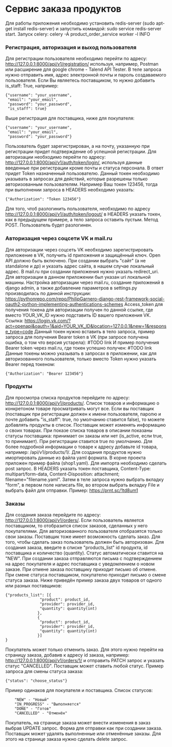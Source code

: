 # Сервис заказа продуктов #

Для работы приложения необходимо установить redis-server (sudo apt-get install redis-server) и запустить командой:
sudo service redis-server start. Запуск celery: celery -A product_order_service worker -l INFO

### Регистрация, авторизация и выход пользователя ###
Для регистрации пользователя необходимо перейти по адресу: http://127.0.0.1:8000/api/v1/registration/ используя,
например, Postman или расширение для google chrome -  Talend API Tester. В теле запроса нужно отправить имя, адрес
электронной почты и пароль создаваемого пользователя. Если Вы являетесь поставщиком, то нужно добавить is_staff: True,
например:
```
{"username": "your_username",
 "email": "your_email",
 "password": "your_password",
 "is_staff": true}
```
Выше регистрация для поставщика, ниже для покупателя:
```
{"username": "your_username",
 "email": "your_email",
 "password": "your_password"}
```
Пользователь будет зарегистрирован, а на почту, указанную при регистрации придет подтверждение об успешной регистрации. 
Для авторизации необходимо перейти по адресу: http://127.0.0.1:8000/api/v1/auth/token/login/, используя данные введенные
при регистрации кроме почты и статуса персонала. В ответ придет Token назначенный пользователю. Данный токен необходимо
указывать в запросах для действий, которые разрешены только авторизованным пользователям. Например Ваш токен 123456,
тогда при выполнении запроса в HEADERS необходимо указать:
```
{"Authorization": "Token 123456"}
```
Для того, чтоб разлогинить пользователя, необходимо по адресу http://127.0.0.1:8000/api/v1/auth/token/logout/ в HEADERS
указать токен, как в предыдущем примере, а тело запроса оставить пустым. Метод POST. Пользователь будет разлогинен.

### Авторизация через соцсети VK и mail.ru ###
Для авторизации через соцсеть VK необходимо зарегистрировать приложение в VK, получить id приложения и защищённый ключ.
Open API должно быть включено. При создании выбрать "сайт" (а не standalone и др) и указать адрес сайта, в нашем случае
локальный адрес. В mail.ru при создании приложения нужно указать redirect_uri. Для авторизации в данном приложении был
указан uri локальной машины. Настройка авторизации через mail.ru, создание приложений в django admin, а также добавление
параметров в settings.py производилась по данной инструкции:
https://pythonrepo.com/repo/PhilipGarnero-django-rest-framework-social-oauth2-python-implementing-authentications-schemes
Access_token для получения токена для авторизации получен по данной ссылке, где вместо YOUR_VK_ID нужно подставить ID
вашего приложения VK. Ссылка:
https://login.vk.com/?act=openapi&oauth=1&aid=YOUR_VK_ID&location=127.0.0.1&new=1&response_type=code
Данный токен нужно вставить в тело запроса, пример запроса для получения Bearer token в VK (при запросе получена ошибка,
о том что версия устарела): #TODO link
И пример получения Bearer token через mail.ru, где токен успешно получен: #TODO link
Данные токены можно указывать в запросах в приложении, как для авторизованного пользователя, только вместо Token нужно 
указать Bearer перед токеном:
```
{"Authorization": "Bearer 123456"}
```

### Продукты ###
Для просмотра списка продуктов перейдите по адресу: http://127.0.0.1:8000/api/v1/products/. Список товаров и информацию
о конкретоном товаре просматривать могут все. Если вы поставщик (поставщик при регистрации должен к имени пользователя,
паролю и почте добавить "is_staff": true, по умолчанию ставится false), то можете добавлять продукты в список. Поставщик
может изменять информацию о своих товарах. При показе списка товаров в описании показаны статусы поставщика: принимает
он заказы или нет (is_active, если true, то принимает). При регистрации ставится true по умолчанию. Для более подробной 
информации о товаре к адресу добавьте id товара, например: /api/v1/products/1/. Для создания продуктов нужно
имортировать данные из файла yaml формата. В корне проекта приложен пример файла (shop1.yaml). Для импорта необходимо 
сделать post запрос. В HEADERS указать токен поставщика, Content-Type: multipart/form-data, Content-Disposition:
attachment; filename="filename.yaml". Затем в теле запроса нужно выбрать вкладку "form", в первом поле написать file, во
втором выбрать вкладку File и выбрать файл для отправки. Пример: https://prnt.sc/1td8um1

### Заказы ### 
Для создания заказа перейдите по адресу: http://127.0.0.1:8000/api/v1/orders/. Если пользователь является поставщиком,
то отобразится список заказов, сделанных у него покупателями. Для авторизованного пользователя отобразятся только свои
заказы. Поставщик тоже имеет возможность сделать заказ. Для того, чтобы сделать заказ пользователь должен быть
авторизован. Для создания заказа, введите в списке "products_list" id продукта, id поставщика и количество (quantity).
Статус автоматически ставится на "NEW". При создании заказа отправляются письма с подтверждением на
адрес покупателя и адрес поставщика с уведомлением о новом заказе. При отмене заказа поставщику приходит письмо об
отмене. При смене статуса поставщиком, покупателю приходит письмо о смене статуса заказа. Ниже приведён пример заказа
двух товаров от одного или разных поставщиков: 
```
{"products_list": [{
               "product": product_id,
               "provider": provider_id,
               "quantity": quantity(int)
              },
              {
               "product": product_id,
               "provider": provider_id,
               "quantity": quantity(int)
              }]
}
```
Покупатель может только отменить заказ. Для этого нужно перейти на страницу заказа, добавив к адресу id заказа,
например: http://127.0.0.1:8000/api/v1/orders/1/ и отправить PATCH запрос и указать статус "CANCELLED". Поставщик может
ставить любой статус. Пример запроса для смены статуса заказа:
```
{"status": "choose_status"}
```
Пример одинаков для покупателя и поставщика. Список статусов:
```
    "NEW" - "Новый"
    "IN_PROGRESS" - "Выполняется"
    "DONE" - "Готов"
    "CANCELLED" - "Отменён"
``` 
Покупатель, на странице заказа может внести изменения в заказ выбрав UPDATE запрос. Форма для отправки как при создании
заказа. Поставщик может удалять выполненные или отменённые заказы. Для этого на странице заказа нужно сделать delete
запрос.
